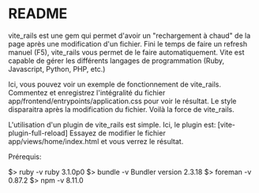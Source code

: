 # README

vite_rails est une gem qui permet d'avoir un "rechargement à chaud" de la page après une modification d'un fichier.
Fini le temps de faire un refresh manuel (F5), vite_rails vous permet de le faire automatiquement.
Vite est capable de gérer les différents langages de programmation (Ruby, Javascript, Python, PHP, etc.)

Ici, vous pouvez voir un exemple de fonctionnement de vite_rails.
Commentez et enregistrez l'intégralité du fichier app/frontend/entrypoints/application.css pour voir le résultat.
Le style disparaitra après la modification du fichier.
Voilà la force de vite_rails.

L'utilisation d'un plugin de vite_rails est simple.
Ici, le plugin est: [vite-plugin-full-reload]
Essayez de modifier le fichier app/views/home/index.html et vous verrez le résultat.

Prérequis:

$> ruby -v
ruby 3.1.0p0
$> bundle -v
Bundler version 2.3.18
$> foreman -v
0.87.2
$> npm -v
8.11.0
